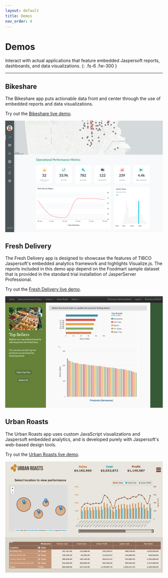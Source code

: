 ```yaml
---
layout: default
title: Demos
nav_order: 4
---
```


# Demos

Interact with actual applications that feature embedded Jaspersoft reports, dashboards, and data visualizations.
{: .fs-6 .fw-300 }

---

## Bikeshare
<div class="demo-section">
<div class="demo-section-text">
<p>The Bikeshare app puts actionable data front and center through the use of embedded reports and data visualizations.</p>

<p>Try out the <a href="https://demo.jaspersoft.com/bikeshare/" target="_blank">Bikeshare live demo</a>.</p>
</div>

<div class="demo-section-image">
<img src="../assets/images/demo-bikeshare.png">
</div>
</div>

## Fresh Delivery
<div class="demo-section">
<div class="demo-section-text">
<p>The Fresh Delivery app is designed to showcase the features of TIBCO Jaspersoft's embedded analytics framework and highlights Visualize.js. The reports included in this demo app depend on the Foodmart sample dataset that is provided in the standard trial installation of JasperServer Professional.</p>

<p>Try out the <a href="https://demo.jaspersoft.com/fresh-delivery/top-sellers.html" target="_blank">Fresh Delivery live demo</a>.</p>
</div>

<div class="demo-section-image"><img src="../assets/images/demo-fresh-delivery.png"></div>
</div>

## Urban Roasts
<div class="demo-section">
<div class="demo-section-text">
<p>The Urban Roasts app uses custom JavaScript visualizations and Jaspersoft embedded analytics, and is developed purely with Jaspersoft's web-based design tools.</p>

<p>Try out the <a href="https://demo.jaspersoft.com/urban-roast/cafe.html" target="_blank">Urban Roasts live demo</a>.</p>
</div>

<div class="demo-section-image"><img src="../assets/images/demo-urban-roasts.png"></div>
</div>